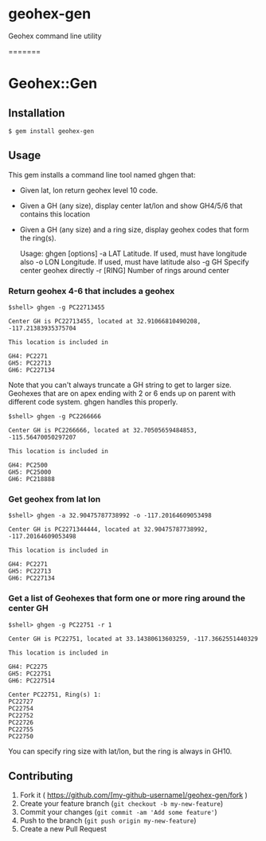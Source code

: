 geohex-gen
==========

Geohex command line utility

=======
# Geohex::Gen

## Installation

    $ gem install geohex-gen

## Usage

This gem installs a command line tool named ghgen that:
 
* Given lat, lon return geohex level 10 code.
* Given a GH (any size), display center lat/lon and show GH4/5/6 that contains this location
* Given a GH (any size) and a ring size, display geohex codes that form the ring(s). 

    Usage: ghgen [options]
        -a LAT                           Latitude. If used, must have longitude also
        -o LON                           Longitude. If used, must have latitude also
        -g GH                            Specify center geohex directly
        -r [RING]                        Number of rings around center


### Return geohex 4-6 that includes a geohex

    $shell> ghgen -g PC22713455
    
    Center GH is PC22713455, located at 32.91066810490208, -117.21383935375704
    
    This location is included in
    
    GH4: PC2271
    GH5: PC22713
    GH6: PC227134
    
Note that you can't always truncate a GH string to get to larger size.  
Geohexes that are on apex ending with 2 or 6 ends up on parent with different code system. ghgen handles this properly.

    $shell> ghgen -g PC2266666

    Center GH is PC2266666, located at 32.70505659484853, -115.56470050297207
    
    This location is included in
    
    GH4: PC2500
    GH5: PC25000
    GH6: PC218888


### Get geohex from lat lon

    $shell> ghgen -a 32.90475787738992 -o -117.20164609053498

    Center GH is PC2271344444, located at 32.90475787738992, -117.20164609053498
    
    This location is included in
    
    GH4: PC2271
    GH5: PC22713
    GH6: PC227134


### Get a list of Geohexes that form one or more ring around the center GH

    $shell> ghgen -g PC22751 -r 1
    
    Center GH is PC22751, located at 33.14380613603259, -117.3662551440329
    
    This location is included in
    
    GH4: PC2275
    GH5: PC22751
    GH6: PC227514
    
    Center PC22751, Ring(s) 1:
    PC22727
    PC22754
    PC22752
    PC22726
    PC22755
    PC22750

You can specify ring size with lat/lon, but the ring is always in GH10.


## Contributing

1. Fork it ( https://github.com/[my-github-username]/geohex-gen/fork )
2. Create your feature branch (`git checkout -b my-new-feature`)
3. Commit your changes (`git commit -am 'Add some feature'`)
4. Push to the branch (`git push origin my-new-feature`)
5. Create a new Pull Request
